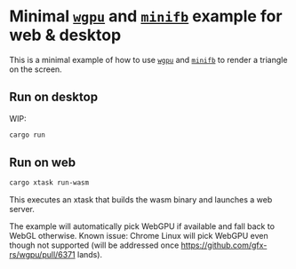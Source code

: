 Minimal [`wgpu`](https://github.com/gfx-rs/wgpu) and [`minifb`](https://github.com/emoon/rust_minifb) example for web & desktop
================================================

This is a minimal example of how to use [`wgpu`](https://github.com/gfx-rs/wgpu) and [`minifb`](https://github.com/emoon/rust_minifb) to render a triangle on the screen.

Run on desktop
--------------

WIP:

```sh
cargo run
```

Run on web
----------

```sh
cargo xtask run-wasm
```

This executes an xtask that builds the wasm binary and launches a web server.

The example will automatically pick WebGPU if available and fall back to WebGL otherwise.
Known issue: Chrome Linux will pick WebGPU even though not supported (will be addressed once https://github.com/gfx-rs/wgpu/pull/6371 lands).